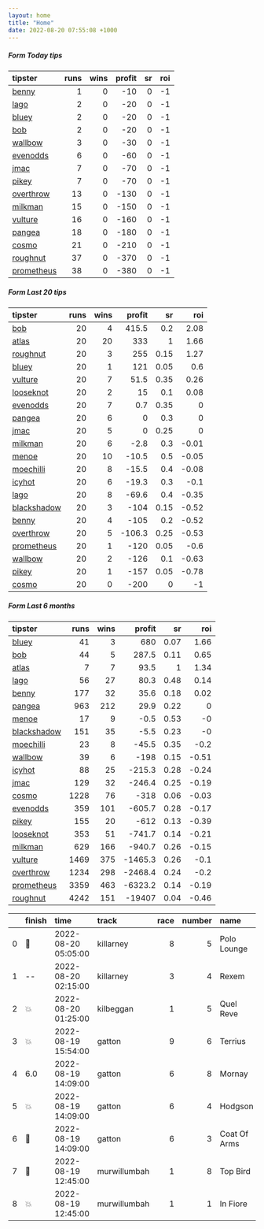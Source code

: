 ```yaml
---   
layout: home  
title: "Home"   
date: 2022-08-20 07:55:08 +1000  
---   
```



##### Form Today tips   

| tipster                                                       |   runs |   wins |   profit |   sr |   roi |
|:--------------------------------------------------------------|-------:|-------:|---------:|-----:|------:|
| [benny](https://mrwayneo.github.io/tips/benny.html)           |      1 |      0 |      -10 |    0 |    -1 |
| [lago](https://mrwayneo.github.io/tips/lago.html)             |      2 |      0 |      -20 |    0 |    -1 |
| [bluey](https://mrwayneo.github.io/tips/bluey.html)           |      2 |      0 |      -20 |    0 |    -1 |
| [bob](https://mrwayneo.github.io/tips/bob.html)               |      2 |      0 |      -20 |    0 |    -1 |
| [wallbow](https://mrwayneo.github.io/tips/wallbow.html)       |      3 |      0 |      -30 |    0 |    -1 |
| [evenodds](https://mrwayneo.github.io/tips/evenodds.html)     |      6 |      0 |      -60 |    0 |    -1 |
| [jmac](https://mrwayneo.github.io/tips/jmac.html)             |      7 |      0 |      -70 |    0 |    -1 |
| [pikey](https://mrwayneo.github.io/tips/pikey.html)           |      7 |      0 |      -70 |    0 |    -1 |
| [overthrow](https://mrwayneo.github.io/tips/overthrow.html)   |     13 |      0 |     -130 |    0 |    -1 |
| [milkman](https://mrwayneo.github.io/tips/milkman.html)       |     15 |      0 |     -150 |    0 |    -1 |
| [vulture](https://mrwayneo.github.io/tips/vulture.html)       |     16 |      0 |     -160 |    0 |    -1 |
| [pangea](https://mrwayneo.github.io/tips/pangea.html)         |     18 |      0 |     -180 |    0 |    -1 |
| [cosmo](https://mrwayneo.github.io/tips/cosmo.html)           |     21 |      0 |     -210 |    0 |    -1 |
| [roughnut](https://mrwayneo.github.io/tips/roughnut.html)     |     37 |      0 |     -370 |    0 |    -1 |
| [prometheus](https://mrwayneo.github.io/tips/prometheus.html) |     38 |      0 |     -380 |    0 |    -1 |

##### Form Last 20 tips   

| tipster                                                         |   runs |   wins |   profit |   sr |   roi |
|:----------------------------------------------------------------|-------:|-------:|---------:|-----:|------:|
| [bob](https://mrwayneo.github.io/tips/bob.html)                 |     20 |      4 |    415.5 | 0.2  |  2.08 |
| [atlas](https://mrwayneo.github.io/tips/atlas.html)             |     20 |     20 |    333   | 1    |  1.66 |
| [roughnut](https://mrwayneo.github.io/tips/roughnut.html)       |     20 |      3 |    255   | 0.15 |  1.27 |
| [bluey](https://mrwayneo.github.io/tips/bluey.html)             |     20 |      1 |    121   | 0.05 |  0.6  |
| [vulture](https://mrwayneo.github.io/tips/vulture.html)         |     20 |      7 |     51.5 | 0.35 |  0.26 |
| [looseknot](https://mrwayneo.github.io/tips/looseknot.html)     |     20 |      2 |     15   | 0.1  |  0.08 |
| [evenodds](https://mrwayneo.github.io/tips/evenodds.html)       |     20 |      7 |      0.7 | 0.35 |  0    |
| [pangea](https://mrwayneo.github.io/tips/pangea.html)           |     20 |      6 |      0   | 0.3  |  0    |
| [jmac](https://mrwayneo.github.io/tips/jmac.html)               |     20 |      5 |      0   | 0.25 |  0    |
| [milkman](https://mrwayneo.github.io/tips/milkman.html)         |     20 |      6 |     -2.8 | 0.3  | -0.01 |
| [menoe](https://mrwayneo.github.io/tips/menoe.html)             |     20 |     10 |    -10.5 | 0.5  | -0.05 |
| [moechilli](https://mrwayneo.github.io/tips/moechilli.html)     |     20 |      8 |    -15.5 | 0.4  | -0.08 |
| [icyhot](https://mrwayneo.github.io/tips/icyhot.html)           |     20 |      6 |    -19.3 | 0.3  | -0.1  |
| [lago](https://mrwayneo.github.io/tips/lago.html)               |     20 |      8 |    -69.6 | 0.4  | -0.35 |
| [blackshadow](https://mrwayneo.github.io/tips/blackshadow.html) |     20 |      3 |   -104   | 0.15 | -0.52 |
| [benny](https://mrwayneo.github.io/tips/benny.html)             |     20 |      4 |   -105   | 0.2  | -0.52 |
| [overthrow](https://mrwayneo.github.io/tips/overthrow.html)     |     20 |      5 |   -106.3 | 0.25 | -0.53 |
| [prometheus](https://mrwayneo.github.io/tips/prometheus.html)   |     20 |      1 |   -120   | 0.05 | -0.6  |
| [wallbow](https://mrwayneo.github.io/tips/wallbow.html)         |     20 |      2 |   -126   | 0.1  | -0.63 |
| [pikey](https://mrwayneo.github.io/tips/pikey.html)             |     20 |      1 |   -157   | 0.05 | -0.78 |
| [cosmo](https://mrwayneo.github.io/tips/cosmo.html)             |     20 |      0 |   -200   | 0    | -1    |

##### Form Last 6 months   

| tipster                                                         |   runs |   wins |   profit |   sr |   roi |
|:----------------------------------------------------------------|-------:|-------:|---------:|-----:|------:|
| [bluey](https://mrwayneo.github.io/tips/bluey.html)             |     41 |      3 |    680   | 0.07 |  1.66 |
| [bob](https://mrwayneo.github.io/tips/bob.html)                 |     44 |      5 |    287.5 | 0.11 |  0.65 |
| [atlas](https://mrwayneo.github.io/tips/atlas.html)             |      7 |      7 |     93.5 | 1    |  1.34 |
| [lago](https://mrwayneo.github.io/tips/lago.html)               |     56 |     27 |     80.3 | 0.48 |  0.14 |
| [benny](https://mrwayneo.github.io/tips/benny.html)             |    177 |     32 |     35.6 | 0.18 |  0.02 |
| [pangea](https://mrwayneo.github.io/tips/pangea.html)           |    963 |    212 |     29.9 | 0.22 |  0    |
| [menoe](https://mrwayneo.github.io/tips/menoe.html)             |     17 |      9 |     -0.5 | 0.53 | -0    |
| [blackshadow](https://mrwayneo.github.io/tips/blackshadow.html) |    151 |     35 |     -5.5 | 0.23 | -0    |
| [moechilli](https://mrwayneo.github.io/tips/moechilli.html)     |     23 |      8 |    -45.5 | 0.35 | -0.2  |
| [wallbow](https://mrwayneo.github.io/tips/wallbow.html)         |     39 |      6 |   -198   | 0.15 | -0.51 |
| [icyhot](https://mrwayneo.github.io/tips/icyhot.html)           |     88 |     25 |   -215.3 | 0.28 | -0.24 |
| [jmac](https://mrwayneo.github.io/tips/jmac.html)               |    129 |     32 |   -246.4 | 0.25 | -0.19 |
| [cosmo](https://mrwayneo.github.io/tips/cosmo.html)             |   1228 |     76 |   -318   | 0.06 | -0.03 |
| [evenodds](https://mrwayneo.github.io/tips/evenodds.html)       |    359 |    101 |   -605.7 | 0.28 | -0.17 |
| [pikey](https://mrwayneo.github.io/tips/pikey.html)             |    155 |     20 |   -612   | 0.13 | -0.39 |
| [looseknot](https://mrwayneo.github.io/tips/looseknot.html)     |    353 |     51 |   -741.7 | 0.14 | -0.21 |
| [milkman](https://mrwayneo.github.io/tips/milkman.html)         |    629 |    166 |   -940.7 | 0.26 | -0.15 |
| [vulture](https://mrwayneo.github.io/tips/vulture.html)         |   1469 |    375 |  -1465.3 | 0.26 | -0.1  |
| [overthrow](https://mrwayneo.github.io/tips/overthrow.html)     |   1234 |    298 |  -2468.4 | 0.24 | -0.2  |
| [prometheus](https://mrwayneo.github.io/tips/prometheus.html)   |   3359 |    463 |  -6323.2 | 0.14 | -0.19 |
| [roughnut](https://mrwayneo.github.io/tips/roughnut.html)       |   4242 |    151 | -19407   | 0.04 | -0.46 |

|    | finish            | time                | track        |   race |   number | name         |   odds | tipster           |
|---:|:------------------|:--------------------|:-------------|-------:|---------:|:-------------|-------:|:------------------|
|  0 | :2nd_place_medal: | 2022-08-20 05:05:00 | killarney    |      8 |        5 | Polo Lounge  |    0   | overthrow         |
|  1 | --                | 2022-08-20 02:15:00 | killarney    |      3 |        4 | Rexem        |    0   | milkman           |
|  2 | :boom:            | 2022-08-20 01:25:00 | kilbeggan    |      1 |        5 | Quel Reve    |    0   | milkman           |
|  3 | :boom:            | 2022-08-19 15:54:00 | gatton       |      9 |        6 | Terrius      |    3.8 | pangea            |
|  4 | 6.0               | 2022-08-19 14:09:00 | gatton       |      6 |        8 | Mornay       |   10   | pangea            |
|  5 | :boom:            | 2022-08-19 14:09:00 | gatton       |      6 |        4 | Hodgson      |    2.6 | benny,blackshadow |
|  6 | :2nd_place_medal: | 2022-08-19 14:09:00 | gatton       |      6 |        3 | Coat Of Arms |    6   | vulture,pangea    |
|  7 | :3rd_place_medal: | 2022-08-19 12:45:00 | murwillumbah |      1 |        8 | Top Bird     |    8.5 | benny,pangea      |
|  8 | :boom:            | 2022-08-19 12:45:00 | murwillumbah |      1 |        1 | In Fiore     |    3.2 | benny,pangea      |
